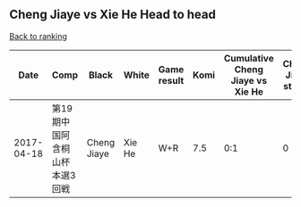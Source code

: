 ## Cheng Jiaye vs Xie He Head to head

[Back to ranking](../../index.md)




| **Date** | **Comp** | **Black** | **White** | **Game result** | **Komi** | **Cumulative Cheng Jiaye vs Xie He** | **Cheng Jiaye streak** | **Xie He streak** | 
| --- | --- | --- | --- | --- | --- | --- | --- | --- |
| 2017-04-18 | 第19期中国阿含桐山杯本選3回戦 | Cheng Jiaye | Xie He | W+R | 7.5 | 0:1 | 0 | 1 |





